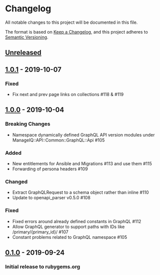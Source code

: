 # Changelog
All notable changes to this project will be documented in this file.

The format is based on [Keep a Changelog](https://keepachangelog.com/en/1.0.0/),
and this project adheres to [Semantic Versioning](https://semver.org/spec/v2.0.0.html).

## [Unreleased]

## [1.0.1] - 2019-10-07
### Fixed
- Fix next and prev page links on collections #118 & #119

## [1.0.0] - 2019-10-04
### Breaking Changes
- Namespace dynamically defined GraphQL API version modules under ManageIQ::API::Common::GraphQL::Api #105

### Added
- New entitlements for Ansible and Migrations #113 and use them #115
- Forwarding of persona headers #109

### Changed
- Extract GraphQLRequest to a schema object rather than inline #110
- Update to openapi_parser v0.5.0 #108

### Fixed
- Fixed errors around already defined constants in GraphQL #112
- Allow GraphQL generator to support paths with IDs like /primary/{primary_id}/ #107
- Constant problems related to GraphQL namespace #105

## [0.1.0] - 2019-09-24
### Initial release to rubygems.org

[Unreleased]: https://github.com/ManageIQ/manageiq-api-common/compare/v1.0.1...HEAD
[1.0.1]: https://github.com/ManageIQ/manageiq-api-common/compare/v1.0.0...v1.0.1
[1.0.0]: https://github.com/ManageIQ/manageiq-api-common/compare/v0.1.0...v1.0.0
[0.1.0]: https://github.com/ManageIQ/manageiq-api-common/releases/tag/v0.1.0
